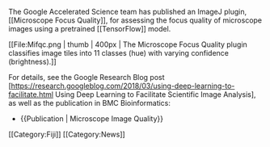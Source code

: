 The Google Accelerated Science team has published an ImageJ plugin, [[Microscope Focus Quality]], for assessing the focus quality of microscope images using a pretrained [[TensorFlow]] model.

[[File:Mifqc.png | thumb | 400px | The Microscope Focus Quality plugin classifies image tiles into 11 classes (hue) with varying confidence (brightness).]]

For details, see the Google Research Blog post [https://research.googleblog.com/2018/03/using-deep-learning-to-facilitate.html Using Deep Learning to Facilitate Scientific Image Analysis], as well as the publication in BMC Bioinformatics:

* {{Publication | Microscope Image Quality}}

[[Category:Fiji]]
[[Category:News]]
